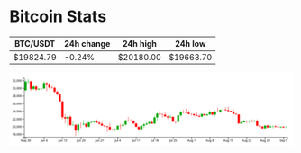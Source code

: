 # Bitcoin Stats

BTC/USDT|24h change|24h high|24h low|
|---|---|---|---|
|$19824.79|-0.24%|$20180.00|$19663.70|

<img src="./chart.svg">
